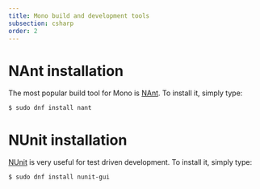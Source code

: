 ```yaml
---
title: Mono build and development tools
subsection: csharp
order: 2
---
```


# NAnt installation

The most popular build tool for Mono is [NAnt](http://nant.sourceforge.net/). To install it, simply type:

```
$ sudo dnf install nant
```

# NUnit installation

[NUnit](http://nunit.org/) is very useful for test driven development. To install it, simply type:

```
$ sudo dnf install nunit-gui
```
